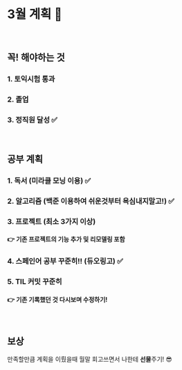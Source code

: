 # 3월 계획 🎁

<br/>

## 꼭! 해야하는 것 

### 1. 토익시험 통과

### 2. 졸업

### 3. 정직원 달성 ✅

<br/>

## 공부 계획

### 1. 독서 (미라클 모닝 이용) ✅

### 2. 알고리즘 (백준 이용하여 쉬운것부터 욕심내지말고!) ✅

### 3. 프로젝트 (최소 3가지 이상)

#### 👉 기존 프로젝트의 기능 추가 및 리모델링 포함

### 4. 스페인어 공부 꾸준히!! (듀오링고) ✅

### 5. TIL 커밋 꾸준히 

#### 👉 기존 기록했던 것 다시보며 수정하기!

<br/>

## 보상

만족할만큼 계획을 이뤘을때 월말 회고쓰면서 나한테 **선물**주기! 😎
